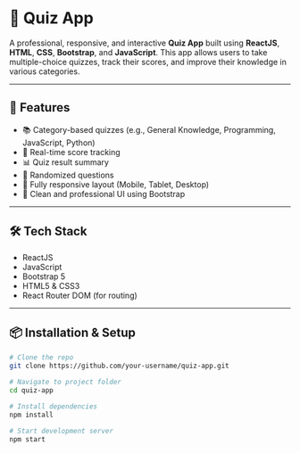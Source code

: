# 🧠 Quiz App

A professional, responsive, and interactive **Quiz App** built using **ReactJS**, **HTML**, **CSS**, **Bootstrap**, and **JavaScript**. This app allows users to take multiple-choice quizzes, track their scores, and improve their knowledge in various categories.

---

## 🚀 Features

- 📚 Category-based quizzes (e.g., General Knowledge, Programming, JavaScript, Python)
- 🧾 Real-time score tracking
- 📊 Quiz result summary
- 🎯 Randomized questions
- 📱 Fully responsive layout (Mobile, Tablet, Desktop)
- 🎨 Clean and professional UI using Bootstrap

---

## 🛠️ Tech Stack

- ReactJS
- JavaScript
- Bootstrap 5
- HTML5 & CSS3
- React Router DOM (for routing)

---

## 📦 Installation & Setup

```bash
# Clone the repo
git clone https://github.com/your-username/quiz-app.git

# Navigate to project folder
cd quiz-app

# Install dependencies
npm install

# Start development server
npm start
